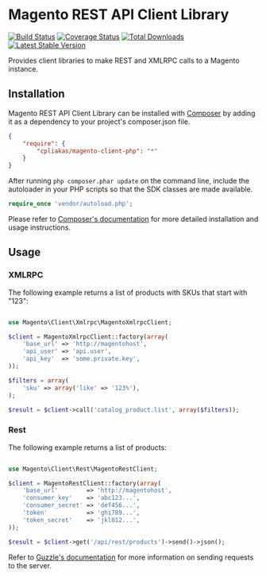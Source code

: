 # Magento REST API Client Library

[![Build Status](https://travis-ci.org/cpliakas/magento-client-php.png)](https://travis-ci.org/cpliakas/magento-client-php)
[![Coverage Status](https://coveralls.io/repos/cpliakas/magento-client-php/badge.png?branch=master)](https://coveralls.io/r/cpliakas/magento-client-php?branch=master)
[![Total Downloads](https://poser.pugx.org/cpliakas/magento-client-php/downloads.png)](https://packagist.org/packages/cpliakas/magento-client-php)
[![Latest Stable Version](https://poser.pugx.org/cpliakas/magento-client-php/v/stable.png)](https://packagist.org/packages/cpliakas/magento-client-php)

Provides client libraries to make REST and XMLRPC calls to a Magento instance.

## Installation

Magento REST API Client Library can be installed with [Composer](http://getcomposer.org)
by adding it as a dependency to your project's composer.json file.

```json
{
    "require": {
        "cpliakas/magento-client-php": "*"
    }
}
```

After running `php composer.phar update` on the command line, include the
autoloader in your PHP scripts so that the SDK classes are made available.

```php
require_once 'vendor/autoload.php';
```

Please refer to [Composer's documentation](https://github.com/composer/composer/blob/master/doc/00-intro.md#introduction)
for more detailed installation and usage instructions.

## Usage

### XMLRPC

The following example returns a list of products with SKUs that start with "123":

```php

use Magento\Client\Xmlrpc\MagentoXmlrpcClient;

$client = MagentoXmlrpcClient::factory(array(
    'base_url' => 'http://magentohost',
    'api_user' => 'api.user',
    'api_key'  => 'some.private.key',
));

$filters = array(
    'sku' => array('like' => '123%'),
);

$result = $client->call('catalog_product.list', array($filters));
```

### Rest

The following example returns a list of products:

```php

use Magento\Client\Rest\MagentoRestClient;

$client = MagentoRestClient::factory(array(
    'base_url'        => 'http://magentohost',
    'consumer_key'    => 'abc123...',
    'consumer_secret' => 'def456...',
    'token'           => 'ghi789...',
    'token_secret'    => 'jkl012...',
));

$result = $client->get('/api/rest/products')->send()->json();

```

Refer to [Guzzle's documentation](https://guzzle.readthedocs.org/en/latest/http-client/request.html#creating-requests-with-a-client)
for more information on sending requests to the server.
